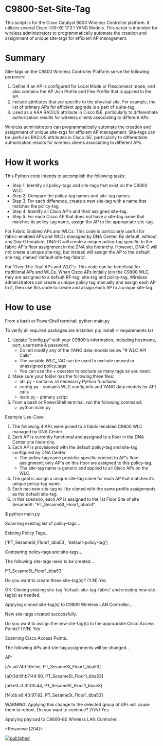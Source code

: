 # C9800-Set-Site-Tag
This script is for the Cisco Catalyst 9800 Wireless Controller platform.
It utilizes several Cisco-IOS-XE 17.3.1 YANG Models.
This script is intended for wireless administrators to programmatically automate the creation and assignment of unique site-tags for efficient AP management. 

# Summary
Site-tags on the C9800 Wireless Controller Platform serve the following purposes:
1. Define if an AP is configured for Local Mode or Flexconnect mode, and also contains the AP Join Profile and Flex Profile that is applied to the AP.
2. Include attributes that are specific to the physical site. For example, the list of primary APs for efficient upgrade is a part of a site-tag.
3. Used as a AAA RADIUS attribute in Cisco ISE, particularly to differentiate authorization results for wireless clients associating to different APs.

Wireless administrators can programmatically automate the creation and assignment of unique site-tags for efficient AP management. 
Site-tags can be useful as RADIUS attributes in Cisco ISE, particularly to differentiate authorization results for wireless clients associating to different APs.

# How it works
This Python code intends to accomplish the following tasks:
- Step 1. Identify all policy-tags and site-tags that exist on the C9800 WLC.
- Step 2. Compare the policy-tag names and site-tag names.
- Step 3. For each difference, create a new site-tag with a name that matches the policy-tag.
- Step 4. Identify all Cisco AP's and their assigned site-tag.
- Step 5. For each Cisco AP that does not have a site-tag name that matches its policy-tag name, assign the AP to the appropriate site-tag. 

For Fabric Enabled APs and WLCs:
This code is particularly useful for fabric-enabled APs and WLCs managed by DNA Center. 
By default, without any Day-0 template, DNA-C will create a unique policy-tag specific to the fabric AP's floor assignment in the DNA site hierarchy. However, DNA-C will not create a unique site-tag, but instead
will assign the AP to the default site-tag, named 'default-site-tag-fabric'.

For 'Over-The-Top' APs and WLC's:
This code can be beneficial for traditional APs and WLCs.
When Cisco APs initially join the C9800 WLC, they are assigned to a default RF-tag, site-tag and policy-tag. 
Wireless administrators can create a unique policy tag manually and assign each AP to it, then use this code to create and assign each AP to a unique site-tag.

# How to use
From a bash or PowerShell terminal:
python main.py

To verify all required packages are installed:
pip install -r requirements.txt

1. Update "config.py" with your C9800's information, including hostname, port, username & password.
    - Do not modify any of the YANG data models below "# WLC API Calls"   
    - The variable WLC_TAG can be used to exclude unused or unassigned policy_tags      
    - You can use the + operator to exclude as many tags as you need.   
2. Make sure your folder has the following three files:
    - util.py - contains all necessary Python functions
    - config.py - contains WLC config info and YANG data models for API calls
    - main.py - primary script
3. From a bash or PowerShell terminal, run the following command:
    - python main.py

Example Use-Case:
1. The following 4 APs were joined to a fabric-enabled C9800 WLC managed by DNA Center.
2. Each AP is currently functional and assigned to a floor in the DNA Center site hierarchy. 
3. Each AP is provisioned with the default policy-tag and site-tag configured by DNA Center.
    - The policy-tag name provides specific context to AP's floor assignment; only AP's on this floor are assigned to this policy-tag.
    - The site-tag name is generic and applied to all Cisco APs on the WLC.
4. The goal is assign a unique site-tag name for each AP that matches its unique policy-tag name.
5. Each net-new site-tag will be cloned with the same profile assignments as the default site-tag.
6. In this scenario, each AP is assigned to the 1st Floor Site of site SesameSt: "PT_SesameSt_Floor1_bba53"

$ python main.py 

Scanning existing list of policy-tags...

Existing Policy Tags...

['PT_SesameSt_Floor1_bba53', 'default-policy-tag']

Comparing policy-tags and site-tags...

The following site-tags need to be created...

PT_SesameSt_Floor1_bba53

Do you want to create these site-tag(s)? (Y/N) Yes

OK. Cloning existing site-tag 'default-site-tag-fabric' and creating new site-tag(s) as needed.

Applying cloned site-tag(s) to C9800 Wireless LAN Controller...

New site-tags created successfully.

Do you want to assign the new site-tag(s) to the appropriate Cisco Access Points? (Y/N) Yes

Scanning Cisco Access Points..

The following APs and site-tag assignments will be changed...

AP: 

[7c:ad:74:ff:6e:be, PT_SesameSt_Floor1_bba53]

[a0:3d:6f:b7:44:60, PT_SesameSt_Floor1_bba53]

[a0:e0:af:3f:00:44, PT_SesameSt_Floor1_bba53]

[f4:db:e6:43:97:82, PT_SesameSt_Floor1_bba53]

WARNING: Applying this change to the selected group of APs will cause them to reboot. Do you want to continue? (Y/N) Yes

Applying payload to C9800-80 Wireless LAN Controller..

<Response [204]>


[![published](https://static.production.devnetcloud.com/codeexchange/assets/images/devnet-published.svg)](https://developer.cisco.com/codeexchange/github/repo/james-sciortino/C9800-Set-Site-Tag)